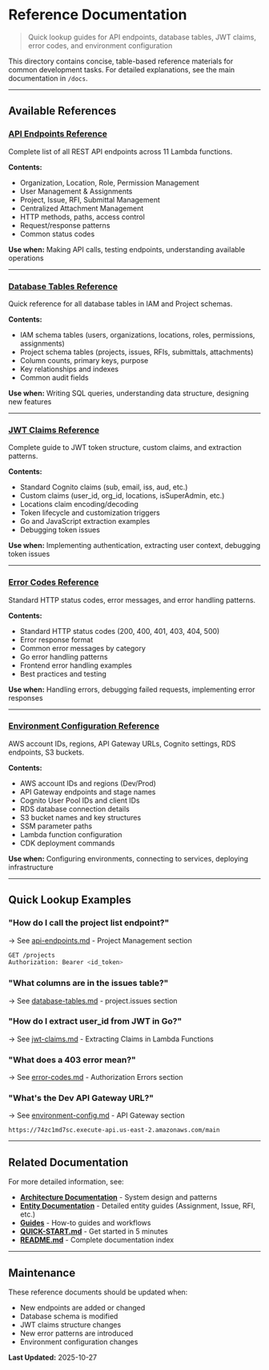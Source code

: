 # Reference Documentation

> Quick lookup guides for API endpoints, database tables, JWT claims, error codes, and environment configuration

This directory contains concise, table-based reference materials for common development tasks. For detailed explanations, see the main documentation in `/docs`.

---

## Available References

### [API Endpoints Reference](./api-endpoints.md)
Complete list of all REST API endpoints across 11 Lambda functions.

**Contents:**
- Organization, Location, Role, Permission Management
- User Management & Assignments
- Project, Issue, RFI, Submittal Management
- Centralized Attachment Management
- HTTP methods, paths, access control
- Request/response patterns
- Common status codes

**Use when:** Making API calls, testing endpoints, understanding available operations

---

### [Database Tables Reference](./database-tables.md)
Quick reference for all database tables in IAM and Project schemas.

**Contents:**
- IAM schema tables (users, organizations, locations, roles, permissions, assignments)
- Project schema tables (projects, issues, RFIs, submittals, attachments)
- Column counts, primary keys, purpose
- Key relationships and indexes
- Common audit fields

**Use when:** Writing SQL queries, understanding data structure, designing new features

---

### [JWT Claims Reference](./jwt-claims.md)
Complete guide to JWT token structure, custom claims, and extraction patterns.

**Contents:**
- Standard Cognito claims (sub, email, iss, aud, etc.)
- Custom claims (user_id, org_id, locations, isSuperAdmin, etc.)
- Locations claim encoding/decoding
- Token lifecycle and customization triggers
- Go and JavaScript extraction examples
- Debugging token issues

**Use when:** Implementing authentication, extracting user context, debugging token issues

---

### [Error Codes Reference](./error-codes.md)
Standard HTTP status codes, error messages, and error handling patterns.

**Contents:**
- Standard HTTP status codes (200, 400, 401, 403, 404, 500)
- Error response format
- Common error messages by category
- Go error handling patterns
- Frontend error handling examples
- Best practices and testing

**Use when:** Handling errors, debugging failed requests, implementing error responses

---

### [Environment Configuration Reference](./environment-config.md)
AWS account IDs, regions, API Gateway URLs, Cognito settings, RDS endpoints, S3 buckets.

**Contents:**
- AWS account IDs and regions (Dev/Prod)
- API Gateway endpoints and stage names
- Cognito User Pool IDs and client IDs
- RDS database connection details
- S3 bucket names and key structures
- SSM parameter paths
- Lambda function configuration
- CDK deployment commands

**Use when:** Configuring environments, connecting to services, deploying infrastructure

---

## Quick Lookup Examples

### "How do I call the project list endpoint?"
→ See [api-endpoints.md](./api-endpoints.md) - Project Management section
```bash
GET /projects
Authorization: Bearer <id_token>
```

### "What columns are in the issues table?"
→ See [database-tables.md](./database-tables.md) - project.issues section

### "How do I extract user_id from JWT in Go?"
→ See [jwt-claims.md](./jwt-claims.md) - Extracting Claims in Lambda Functions

### "What does a 403 error mean?"
→ See [error-codes.md](./error-codes.md) - Authorization Errors section

### "What's the Dev API Gateway URL?"
→ See [environment-config.md](./environment-config.md) - API Gateway section
```
https://74zc1md7sc.execute-api.us-east-2.amazonaws.com/main
```

---

## Related Documentation

For more detailed information, see:

- **[Architecture Documentation](../architecture/)** - System design and patterns
- **[Entity Documentation](../entities/)** - Detailed entity guides (Assignment, Issue, RFI, etc.)
- **[Guides](../guides/)** - How-to guides and workflows
- **[QUICK-START.md](../QUICK-START.md)** - Get started in 5 minutes
- **[README.md](../README.md)** - Complete documentation index

---

## Maintenance

These reference documents should be updated when:
- New endpoints are added or changed
- Database schema is modified
- JWT claims structure changes
- New error patterns are introduced
- Environment configuration changes

**Last Updated:** 2025-10-27